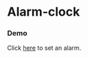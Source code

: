﻿# Alarm-clock

### Demo 
Click [here](https://shiyuli05.github.io/alarm-clock/) to set an alarm.
<br/>
